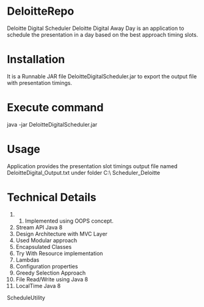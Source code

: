 # DeloitteRepo
Deloitte Digital Scheduler
Deloitte Digital Away Day is an application to schedule the presentation in a day based on the best approach timing slots.

# Installation
It is a Runnable JAR file DeloitteDigitalScheduler.jar to export the output file with presentation timings.

# Execute command
java -jar DeloitteDigitalScheduler.jar

# Usage
Application provides the presentation slot timings output file named DeloitteDigital_Output.txt under folder C:\ Scheduler_Deloitte


# Technical Details
1.	1.	Implemented using OOPS concept.
2.	Stream API Java 8
3.	Design Architecture with MVC Layer
4.	Used Modular approach
5.	Encapsulated Classes
6.	Try With Resource implementation
7.	Lambdas
8.	Configuration properties
9.	Greedy Selection Approach
10.	File Read/Write using Java 8
11.	LocalTime Java 8

ScheduleUtility

